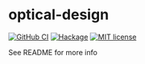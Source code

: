 # optical-design

[![GitHub CI](https://github.com/lancelet/optical-design/workflows/CI/badge.svg)](https://github.com/lancelet/optical-design/actions)
[![Hackage](https://img.shields.io/hackage/v/optical-design.svg?logo=haskell)](https://hackage.haskell.org/package/optical-design)
[![MIT license](https://img.shields.io/badge/license-MIT-blue.svg)](LICENSE)

See README for more info
